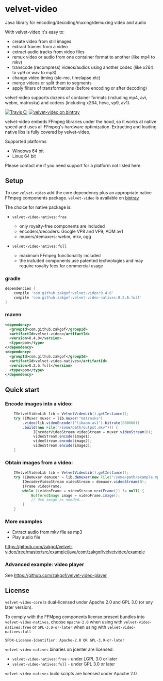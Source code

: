 # velvet-video
Java library for encoding/decoding/muxing/demuxing video and audio

With velvet-video it's easy to:
- create video from still images
- extract frames from a video
- extract audio tracks from video files
- remux video or audio from one container format to another (like mp4 to mkv)
- transcode (recompress) videos/audios using another codec (like x264 to vp9 or wav to mp3)
- change video timing (slo-mo, timelapse etc)
- merge videos or split them to segments
- apply filters of transformations (before encoding or after decoding)

velvet-video supports dozens of container formats (including mp4, avi, webm, matroska) and codecs (including x264, hevc, vp9, av1).


[![Travis CI](https://travis-ci.org/zakgof/velvet-video.svg?branch=release)](https://travis-ci.org/zakgof/velvet-video)
[![velvet-video on bintray](https://api.bintray.com/packages/zakgof/maven/velvet-video/images/download.svg)](https://bintray.com/zakgof/maven/velvet-video)

velvet-video embeds FFmpeg libraries under the hood, so it works at native speed and uses all FFmpeg's hardware optimization.
Extracting and loading native libs is fully covered by velvet-video.

Supported platforms:    
 - Windows 64 bit
 - Linux 64 bit
 
Please contact me if you need support for a platform not listed here. 

## Setup

To use `velvet-video` add the core dependency plus an appropriate native FFmpeg components package. `velvet-video` is available on [bintray](https://bintray.com/zakgof/maven/velvet-video)

The choice for native package is:

- `velvet-video-natives:free`
   - only royalty-free components are included
   - encoders/decoders: Google VP8 and VP9, AOM av1
   - muxers/demuxers: webm, mkv, ogg

- `velvet-video-natives:full`
   - maximum FFmpeg functionality included
   - the included components use patented technologies and may require royalty fees for commercial usage

### gradle
````groovy
dependencies {
    compile 'com.github.zakgof:velvet-video:0.4.0'
    compile 'com.github.zakgof:velvet-video-natives:0.2.6.full'
}
````
### maven
````xml
<dependency>
  <groupId>com.github.zakgof</groupId>
  <artifactId>velvet-video</artifactId>
  <version>0.4.0</version>
  <type>pom</type>
</dependency>
<dependency>
  <groupId>com.github.zakgof</groupId>
  <artifactId>velvet-video-natives</artifactId>
  <version>0.2.6.full</version>
  <type>pom</type>
</dependency>
````

## Quick start

### Encode images into a video:

````java
    IVelvetVideoLib lib = VelvetVideoLib().getInstance();
    try (IMuxer muxer = lib.muxer("matroska")
        .video(lib.videoEncoder("libaom-av1").bitrate(800000))
        .build(new File("/some/path/output.mkv"))) {
             IEncoderVideoStream videoStream = muxer.videoStream(0);	        
             videoStream.encode(image1);
             videoStream.encode(image2);
             videoStream.encode(image3);
    }      
````
### Obtain images from a video:

````java
	IVelvetVideoLib lib = VelvetVideoLib().getInstance();
	try (IDemuxer demuxer = lib.demuxer(new File("/some/path/example.mp4"))) {
	    IDecoderVideoStream videoStream = demuxer.videoStream(0);
	    IFrame videoFrame;
	    while ((videoFrame = videoStream.nextFrame()) != null) {
	   	    BufferedImage image = videoFrame.image();
	   	    // Use image as needed...
	    }
	}      
````
### More examples

 - Extract audio from mkv file as mp3
 - Play audio file
 
 https://github.com/zakgof/velvet-video/tree/master/src/example/java/com/zakgof/velvetvideo/example

### Advanced example: video player

See https://github.com/zakgof/velvet-video-player

## License

`velvet-video-core` is dual-licensed under Apache 2.0 and GPL 3.0 (or any later version).

To comply with the FFMpeg components license present bundles into `velvet-video-natives`, choose `Apache-2.0` when using with `velvet-video-natives:free` or `GPL-3.0-or-later` when using with `velvet-video-natives:full`

`SPDX-License-Identifier: Apache-2.0 OR GPL-3.0-or-later`

`velvet-video-natives` binaries on jcenter are licensed:

- `velvet-video-natives:free` - under LGPL 3.0 or later
- `velvet-video-natives:full` - under GPL 3.0 or later

`velvet-video-natives` build scripts are licensed under Apache 2.0

